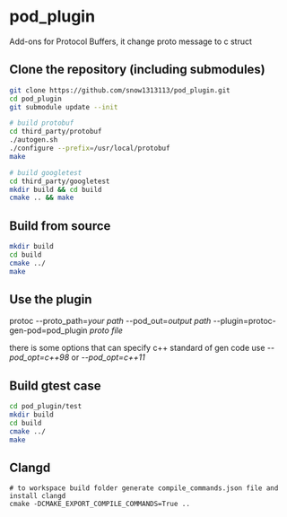 # pod_plugin
Add-ons for Protocol Buffers, it change proto message to c struct 


## Clone the repository (including submodules)

```sh
git clone https://github.com/snow1313113/pod_plugin.git
cd pod_plugin
git submodule update --init

# build protobuf
cd third_party/protobuf
./autogen.sh
./configure --prefix=/usr/local/protobuf
make

# build googletest
cd third_party/googletest
mkdir build && cd build
cmake .. && make
```

## Build from source

```sh
mkdir build
cd build
cmake ../
make
```

## Use the plugin

 protoc --proto_path=*your path* --pod_out=*output path* --plugin=protoc-gen-pod=pod_plugin *proto file*

 there is some options that can specify c++ standard of gen code
 use *--pod_opt=c++98* or *--pod_opt=c++11*

## Build gtest case

```sh
cd pod_plugin/test
mkdir build
cd build
cmake ../
make
```

## Clangd
```
# to workspace build folder generate compile_commands.json file and install clangd
cmake -DCMAKE_EXPORT_COMPILE_COMMANDS=True ..
```